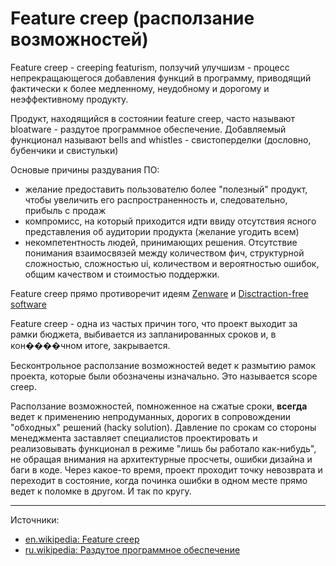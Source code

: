 # Feature creep (расползание возможностей)

Feature creep - creeping featurism, ползучий улучшизм - процесс непрекращающегося добавления функций в программу, приводящий фактически к более медленному, неудобному и дорогому и неэффективному продукту.

Продукт, находящийся в состоянии feature creep, часто называют bloatware - раздутое программное обеспечение. Добавляемый функционал называют bells and whistles - свистоперделки (дословно, бубенчики и свистульки)

Основые причины раздувания ПО:

- желание предоставить пользователю более "полезный" продукт, чтобы увеличить его распространенность и, следовательно, прибыль с продаж
- компромисс, на который приходится идти ввиду отсутствия ясного представления об аудитории продукта (желание угодить всем)
- некомпетентность людей, принимающих решения. Отсутствие понимания взаимосвязей между количеством фич, структурной сложностью, сложностью ui, количеством и вероятностью ошибок, общим качеством и стоимостью поддержки.


Feature creep прямо противоречит идеям [Zenware](zenware.md) и [Disctraction-free software]()

Feature creep - одна из частых причин того, что проект выходит за рамки бюджета, выбивается из запланированных сроков и, в кон����чном итоге, закрывается. 

Бесконтрольное расползание возможностей ведет к размытию рамок проекта, которые были обозначены изначально. Это называется scope creep.

Расползание возможностей, помноженное на сжатые сроки, **всегда** ведет к применению непродуманных, дорогих в сопровождении "обходных" решений (hacky solution). Давление по срокам со стороны менеджмента заставляет специалистов проектировать и реализовывать функционал в режиме "лишь бы работало как-нибудь", не обращая внимания на архитектурные просчеты, ошибки дизайна и баги в коде.
Через какое-то время, проект проходит точку невозврата и переходит в состояние, когда починка ошибки в одном месте прямо ведет к поломке в другом. И так по кругу.


---

Источники:

- [en.wikipedia: Feature creep](https://en.wikipedia.org/wiki/Feature_creep)
- [ru.wikipedia: Раздутое программное обеспечение](https://ru.wikipedia.org/wiki/Раздутое_программное_обеспечение)